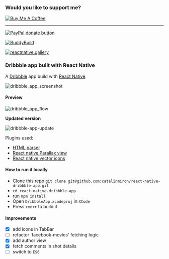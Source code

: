 ### Would you like to support me?

<a href="https://www.buymeacoffee.com/catalinmiron" target="_blank"><img src="https://www.buymeacoffee.com/assets/img/custom_images/orange_img.png" alt="Buy Me A Coffee" style="height: auto !important;width: auto !important;" ></a>

----

<span class="badge-paypal"><a href="https://www.paypal.com/cgi-bin/webscr?cmd=_donations&business=6C3Z8R43HQL8G&lc=RO&item_name=ReactNative%20%2d%20Dribbble%20App&item_number=69&currency_code=EUR&bn=PP%2dDonationsBF%3abtn_donate_SM%2egif%3aNonHostedGuest" title="Donate to this project using Paypal"><img src="https://img.shields.io/badge/paypal-donate-green.svg" alt="PayPal donate button" /></a></span>

[![BuddyBuild](https://dashboard.buddybuild.com/api/statusImage?appID=5654dbf613d2b801001aaa4f&branch=master&build=latest)](https://dashboard.buddybuild.com/apps/5654dbf613d2b801001aaa4f/build/latest)

[![reactnative.gallery](https://img.shields.io/badge/reactnative.gallery-%E2%99%A5-red.svg)](https://reactnative.gallery)

### Dribbble app built with React Native

A [Dribbble](http://dribbble.com) app build with [React Native](https://github.com/facebook/react-native).

![dribbble_app_screenshot](https://cloud.githubusercontent.com/assets/2805320/8113463/db61b072-1076-11e5-8aa2-52417f019ea0.jpg)

#### Preview
![dribbble_app_flow](https://cloud.githubusercontent.com/assets/2805320/8127634/25311eb0-1101-11e5-83aa-06dcc2d69da3.gif)


__Updated version__

![dribbble-app-update](https://cloud.githubusercontent.com/assets/2805320/9274780/1ca63a6a-42a1-11e5-8570-2c2781ec721f.gif)



Plugins used:
- [HTML parser](https://github.com/jsdf/react-native-htmlview)
- [React native Parallax view](https://github.com/lelandrichardson/react-native-parallax-view)
- [React native vector icons](https://github.com/oblador/react-native-vector-icons)

#### How to run it locally

- Clone this repo `git clone git@github.com:catalinmiron/react-native-dribbble-app.git`
- `cd react-native-dribbble-app`
- run `npm install`
- Open `DribbbleApp.xcodeproj` in `XCode`
- Press `cmd+r` to build it


#### Improvements
- [x] add icons in TabBar
- [ ] refactor 'facebook-movies' fetching logic
- [x] add author view
- [x] fetch comments in shot details
- [ ] switch to `ES6`
